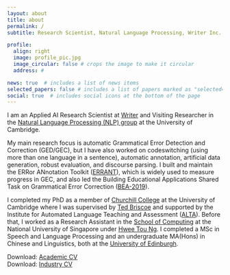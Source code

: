 ```yaml
---
layout: about
title: about
permalink: /
subtitle: Research Scientist, Natural Language Processing, Writer Inc.

profile:
  align: right
  image: profile_pic.jpg
  image_circular: false # crops the image to make it circular
  address: #

news: true  # includes a list of news items
selected_papers: false # includes a list of papers marked as "selected={true}"
social: true  # includes social icons at the bottom of the page
---
```


I am an Applied AI Research Scientist at [Writer](https://writer.com/) and Visiting Researcher in the [Natural Language Processing (NLP) group](https://www.cst.cam.ac.uk/research/themes/natural-language-processing) at the University of Cambridge.

My main research focus is automatic Grammatical Error Detection and Correction (GED/GEC), but I have also worked on codeswitching (using more than one language in a sentence), automatic annotation, artificial data generation, robust evaluation, and discourse parsing. I built and maintain the ERRor ANnotation Toolkit ([ERRANT](https://github.com/chrisjbryant/errant)), which is widely used to measure progress in GEC, and also led the Building Educational Applications Shared Task on Grammatical Error Correction ([BEA-2019](https://www.cl.cam.ac.uk/research/nl/bea2019st/)).

I completed my PhD as a member of [Churchill College](https://www.chu.cam.ac.uk/) at the University of Cambridge where I was supervised by [Ted Briscoe](https://www.cl.cam.ac.uk/~ejb1/) and supported by the Institute for Automated Language Teaching and Assessment ([ALTA](http://alta.cambridgeenglish.org/)). Before that, I worked as a Research Assistant in the [School of Computing](https://www.comp.nus.edu.sg/) at the National University of Singapore under [Hwee Tou Ng](https://www.comp.nus.edu.sg/~nght/). I completed a MSc in Speech and Language Processing and an undergraduate MA(Hons) in Chinese and Linguistics, both at the [University of Edinburgh](https://www.ed.ac.uk/).

Download: <a href="../assets/pdf/cv/2022_CV_Academic.pdf">Academic CV</a>  
Download: <a href="../assets/pdf/cv/2022_CV_Industrial.pdf">Industry CV</a>

